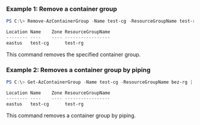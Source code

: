 ### Example 1: Remove a container group
```powershell
PS C:\> Remove-AzContainerGroup -Name test-cg -ResourceGroupName test-rg

Location Name    Zone ResourceGroupName
-------- ----    ---- -----------------
eastus   test-cg      test-rg
```

This command removes the specified container group.

### Example 2: Removes a container group by piping
```powershell
PS C:\> Get-AzContainerGroup -Name test-cg -ResourceGroupName bez-rg | Remove-AzContainerGroup

Location Name    Zone ResourceGroupName
-------- ----    ---- -----------------
eastus   test-cg      test-rg
```

This command removes a container group by piping.